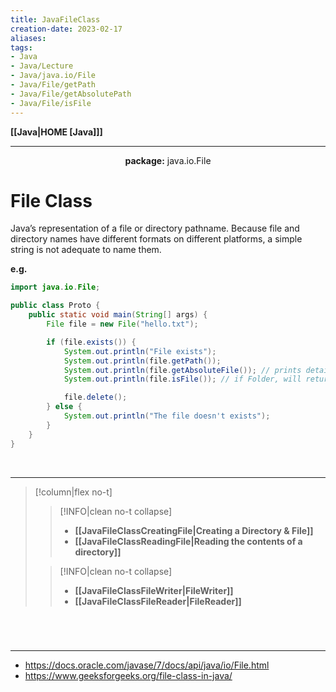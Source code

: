 ```yaml
---
title: JavaFileClass
creation-date: 2023-02-17
aliases:
tags:
- Java
- Java/Lecture
- Java/java.io/File
- Java/File/getPath
- Java/File/getAbsolutePath
- Java/File/isFile
---
```

**[[Java|HOME [Java]]]**

---
<center><strong>package:</strong> java.io.File</center>

# File Class
Java’s representation of a file or directory pathname. Because file and directory names have different formats on different platforms, a simple string is not adequate to name them.

**e.g.**
```java
import java.io.File;

public class Proto {
    public static void main(String[] args) {
        File file = new File("hello.txt");

        if (file.exists()) {
            System.out.println("File exists");
            System.out.println(file.getPath());
            System.out.println(file.getAbsoluteFile()); // prints detailed path
            System.out.println(file.isFile()); // if Folder, will return false

            file.delete();
        } else {
            System.out.println("The file doesn't exists");
        }
    }
}
```

<br>

---
>[!column|flex no-t]
>>[!INFO|clean no-t collapse]
>>- **[[JavaFileClassCreatingFile|Creating a Directory & File]]**
>>- **[[JavaFileClassReadingFile|Reading the contents of a directory]]**
>
>>[!INFO|clean no-t collapse]
>>- **[[JavaFileClassFileWriter|FileWriter]]**
>>- **[[JavaFileClassFileReader|FileReader]]**

<br>

# 
---
- https://docs.oracle.com/javase/7/docs/api/java/io/File.html
- https://www.geeksforgeeks.org/file-class-in-java/